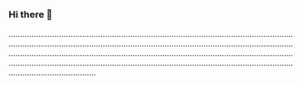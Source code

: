 ### Hi there 👋

......................................................................................................................................................................................................................................................................................................................................................................................................................................................................................................................................................